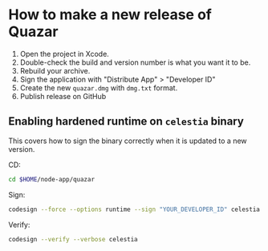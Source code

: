 # How to make a new release of Quazar

1. Open the project in Xcode.
2. Double-check the build and version number is what you want it to be.
3. Rebuild your archive.
4. Sign the application with "Distribute App" > "Developer ID"
5. Create the new `quazar.dmg` with `dmg.txt` format.
6. Publish release on GitHub

## Enabling hardened runtime on `celestia` binary

This covers how to sign the binary correctly when it is updated to a new version.

CD:

```bash
cd $HOME/node-app/quazar
```

Sign:

```bash
codesign --force --options runtime --sign "YOUR_DEVELOPER_ID" celestia
```

Verify:

```bash
codesign --verify --verbose celestia
```
